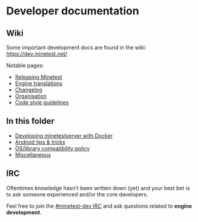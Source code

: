 # Developer documentation

## Wiki

Some important development docs are found in the wiki: https://dev.minetest.net/

Notable pages:

- [Releasing Minetest](https://dev.minetest.net/Releasing_Minetest)
- [Engine translations](https://dev.minetest.net/Translation#Maintaining_engine_translations)
- [Changelog](https://dev.minetest.net/Changelog)
- [Organisation](https://dev.minetest.net/Organisation)
- [Code style guidelines](https://dev.minetest.net/Code_style_guidelines)

## In this folder

- [Developing minetestserver with Docker](docker.md)
- [Android tips & tricks](android.md)
- [OS/library compatibility policy](os-compatibility.md)
- [Miscellaneous](misc.md)

## IRC

Oftentimes knowledge hasn't been written down (yet) and your best bet is to ask someone experienced and/or the core developers.

Feel free to join the [#minetest-dev IRC](https://wiki.minetest.net/IRC) and ask questions related to **engine development**.
